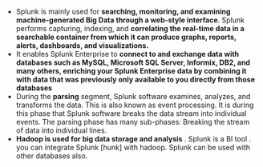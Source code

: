 * Splunk is mainly used for **searching, monitoring, and examining machine-generated Big Data through a web-style interface**. Splunk performs capturing, indexing, and **correlating the real-time data in a searchable container from which it can produce graphs, reports, alerts, dashboards, and visualizations.**
* It enables Splunk Enterprise to **connect to and exchange data with databases such as MySQL, Microsoft SQL Server, Informix, DB2, and many others, enriching your Splunk Enterprise data by combining it with data that was previously only available to you directly from those databases**
* During the **parsing** segment, Splunk software examines, analyzes, and transforms the data. This is also known as event processing. It is during this phase that Splunk software breaks the data stream into individual events. The parsing phase has many sub-phases: Breaking the stream of data into individual lines.
* **Hadoop is used for big data storage and analysis** . Splunk is a BI tool . you can integrate Splunk [hunk] with hadoop. Splunk can be used with other databases also.
